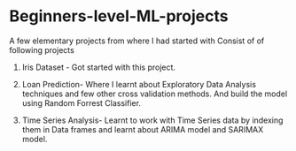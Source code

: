 # Beginners-level-ML-projects
A few elementary projects from where I had started with
Consist of of following projects

1) Iris Dataset  - Got started with this project.

2) Loan Prediction- Where I learnt about Exploratory Data Analysis techniques and few other cross validation methods. 
                    And build the model using Random Forrest Classifier.
                    
3) Time Series Analysis- Learnt to work with Time Series data by indexing them in Data frames and learnt about ARIMA model and
                        SARIMAX model.

